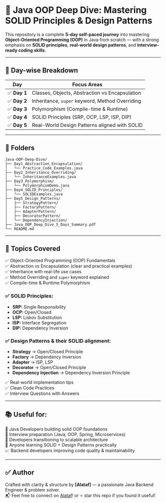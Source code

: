 # 🚀 Java OOP Deep Dive: Mastering SOLID Principles & Design Patterns

This repository is a complete **5-day self-paced journey** into mastering **Object-Oriented Programming (OOP)** in Java from scratch — with a strong emphasis on **SOLID principles**, **real-world design patterns**, and **interview-ready coding skills**.

---

## 📅 Day-wise Breakdown

| Day        | Focus Areas                                              |
|------------|----------------------------------------------------------|
| ✅ **Day 1** | Classes, Objects, Abstraction vs Encapsulation           |
| ✅ **Day 2** | Inheritance, `super` keyword, Method Overriding         |
| ✅ **Day 3** | Polymorphism (Compile-time & Runtime)                   |
| ✅ **Day 4** | SOLID Principles (SRP, OCP, LSP, ISP, DIP)              |
| ✅ **Day 5** | Real-World Design Patterns aligned with SOLID           |

---

## 📁 Folders

```
Java-OOP-Deep-Dive/
├── Day1_Abstraction_Encapsulation/
│   └── Practice_Code_Examples.java
├── Day2_Inheritance_Overriding/
│   └── InheritanceExamples.java
├── Day3_Polymorphism/
│   └── PolymorphismDemo.java
├── Day4_SOLID_Principles/
│   └── SOLIDExamples.java
├── Day5_Design_Patterns/
│   ├── StrategyPattern/
│   ├── FactoryPattern/
│   ├── AdapterPattern/
│   ├── DecoratorPattern/
│   └── DependencyInjection/
├── Java_OOP_Deep_Dive_5_Days_Summary.pdf
└── README.md
```

---

## 🧠 Topics Covered

✅ Object-Oriented Programming (OOP) Fundamentals  
✅ Abstraction vs Encapsulation (clear and practical examples)  
✅ Inheritance with real-life use cases  
✅ Method Overriding and `super` keyword explained  
✅ Compile-time & Runtime Polymorphism  

### ✅ SOLID Principles:
- **SRP:** Single Responsibility  
- **OCP:** Open/Closed  
- **LSP:** Liskov Substitution  
- **ISP:** Interface Segregation  
- **DIP:** Dependency Inversion  

### ✅ Design Patterns & their SOLID alignment:
- **Strategy** → Open/Closed Principle  
- **Factory** → Dependency Inversion  
- **Adapter** → ISP, LSP  
- **Decorator** → Open/Closed Principle  
- **Dependency Injection** → Dependency Inversion Principle  

✅ Real-world implementation tips  
✅ Clean Code Practices  
✅ Interview Questions with Answers  

---

## 📚 Useful for:

🚀 Java Developers building solid OOP foundations  
🎯 Interview preparation (Java, OOP, Spring, Microservices)  
🧱 Developers transitioning to scalable architecture  
📘 Anyone learning SOLID + Design Patterns practically  
📈 Backend developers improving code quality & maintainability  

---

## ✅ Author

Crafted with clarity & structure by **[Alataf]** — a passionate Java Backend Engineer & problem solver.  
📬 Feel free to connect on [Alataf](https://www.linkedin.com/in/mealtf/)!  or ⭐ star this repo if you found it useful!
